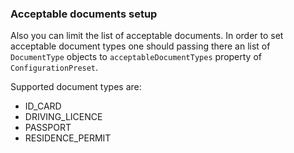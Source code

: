 ### Acceptable documents setup

Also you can limit the list of acceptable documents. In order to set acceptable document types one should passing there an list of `DocumentType` objects to `acceptableDocumentTypes` property of `ConfigurationPreset`.

Supported document types are:

-  ID_CARD
- DRIVING_LICENCE
- PASSPORT
- RESIDENCE_PERMIT